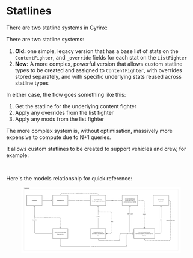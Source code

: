 # Statlines

There are two statline systems in Gyrinx:

There are two statline systems:

1. **Old:** one simple, legacy version that has a base list of stats on the `ContentFighter`, and `_override` fields for each stat on the `ListFighter`
2. **New:** A more complex, powerful version that allows custom statline types to be created and assigned to `ContentFighter`, with overrides stored separately, and with specific underlying stats reused across statline types

In either case, the flow goes something like this:

1. Get the statline for the underlying content fighter
2. Apply any overrides from the list fighter
3. Apply any mods from the list fighter

The more complex system is, without optimisation, massively more expensive to compute due to N+1 queries.

It allows custom statlines to be created to support vehicles and crew, for example:

<figure><img src="https://cdn.gyrinx.app/98619d14-566f-434c-9553-a3b3c2b55203.png" alt=""><figcaption></figcaption></figure>

Here's the models relationship for quick reference:

<figure><img src="../.gitbook/assets/gyrinx-statlines.png" alt=""><figcaption></figcaption></figure>

